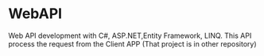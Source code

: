 # WebAPI
Web API development with C#, ASP.NET,Entity Framework, LINQ. This API process the request from the Client APP (That project is in other repository)

